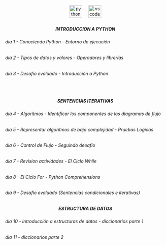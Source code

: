 <div align="center">
  <img src="https://cdn.jsdelivr.net/gh/devicons/devicon/icons/python/python-original.svg" height="40" alt="python logo"  />
  <img width="12" />
  <img src="https://cdn.jsdelivr.net/gh/devicons/devicon/icons/vscode/vscode-original.svg" height="40" alt="vscode logo"  />
</div>

###

<h5 align="center">INTRODUCCION A PYTHON</h5>

###

<h6 align="left">dia 1 - Conociendo Python - Entorno de ejecución</h6>

###

<h6 align="left">dia 2 - Tipos de datos y valores - Operadores y librerías</h6>

###

<h6 align="left">dia 3 - Desafío evaluado - Introducción a Python</h6>

###

<br clear="both">

<h5 align="center">SENTENCIAS ITERATIVAS</h5>

###

<h6 align="left">dia 4 - Algoritmos - Identificar los componentes de los diagramas de flujo</h6>

###

<h6 align="left">dia 5 - Representar algoritmos de baja complejidad - Pruebas Lógicas</h6>

###

<h6 align="left">dia 6 - Control de Flujo - Seguindo deeafio</h6>

###

<h6 align="left">dia 7 - Revision actividades - El Ciclo While</h6>

###

<h6 align="left">dia 8 - El Ciclo For - Python Comprehensions</h6>

###

<h6 align="left">dia 9 - Desafio evaluado (Sentencias condicionales e iterativas)</h6>

###

<h5 align="center">ESTRUCTURA DE DATOS</h5>

###

<h6 align="left">dia 10 - Introducción a estructuras de datos - diccionarios parte 1</h6>

###

<h6 align="left">dia 11 - diccionarios parte 2</h6>

###
